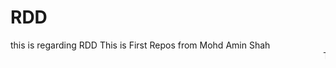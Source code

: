 # RDD
this is regarding RDD 
This is First Repos from Mohd Amin Shah 
<marquee>This is State MIS Nodal Officer MGNREGA /marquee>
just i am Learning GitHub
